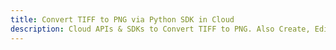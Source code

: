 ---title: Convert TIFF to PNG via Python SDK in Clouddescription: Cloud APIs & SDKs to Convert TIFF to PNG. Also Create, Edit & Render Microsoft Word & OpenOffice documents in the Cloud.---